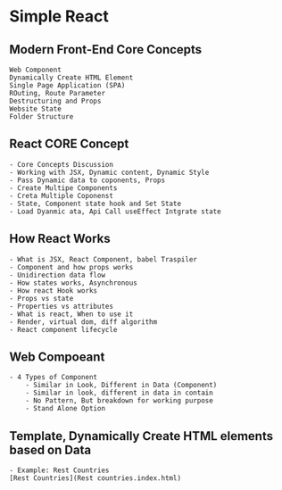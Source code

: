 # Simple React 
## Modern Front-End Core Concepts 
    Web Component 
    Dynamically Create HTML Element 
    Single Page Application (SPA)
    ROuting, Route Parameter 
    Destructuring and Props 
    Website State 
    Folder Structure 

## React CORE Concept 
    - Core Concepts Discussion 
    - Working with JSX, Dynamic content, Dynamic Style 
    - Pass Dynamic data to coponents, Props 
    - Create Multipe Components 
    - Creta Multiple Coponenst 
    - State, Component state hook and Set State 
    - Load Dyanmic ata, Api Call useEffect Intgrate state 


##  How React Works 
    - What is JSX, React Component, babel Traspiler 
    - Component and how props works 
    - Unidirection data flow 
    - How states works, Asynchronous 
    - How react Hook works 
    - Props vs state 
    - Properties vs attributes 
    - What is react, When to use it
    - Render, virtual dom, diff algorithm 
    - React component lifecycle 


## Web Compoeant 
    - 4 Types of Component
        - Similar in Look, Different in Data (Component)
        - Similar in look, different in data in contain 
        - No Pattern, But breakdown for working purpose 
        - Stand Alone Option 

    
## Template, Dynamically Create HTML elements based on Data 
    - Example: Rest Countries 
    [Rest Countries](Rest countries.index.html)
